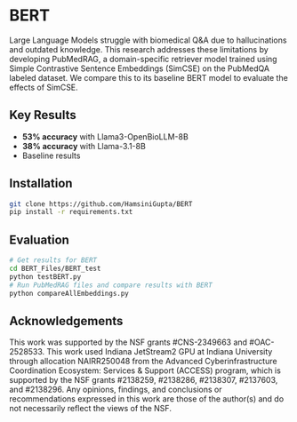 # BERT

Large Language Models struggle with biomedical Q&A due to hallucinations and outdated knowledge. This research addresses these limitations by developing PubMedRAG, a domain-specific retriever model trained using Simple Contrastive Sentence Embeddings (SimCSE) on the PubMedQA labeled dataset. We compare this to its baseline BERT model to evaluate the effects of SimCSE.

## Key Results

- **53% accuracy** with Llama3-OpenBioLLM-8B
- **38% accuracy** with Llama-3.1-8B  
- Baseline results

## Installation

```bash
git clone https://github.com/HamsiniGupta/BERT
pip install -r requirements.txt
```

## Evaluation
```bash
# Get results for BERT
cd BERT_Files/BERT_test
python testBERT.py
# Run PubMedRAG files and compare results with BERT
python compareAllEmbeddings.py
```

## Acknowledgements
This work was supported by the NSF grants #CNS-2349663 and #OAC-2528533. This work used Indiana JetStream2 GPU at Indiana University through allocation NAIRR250048 from the Advanced Cyberinfrastructure Coordination Ecosystem: Services & Support (ACCESS) program, which is supported by the NSF grants #2138259, #2138286, #2138307, #2137603, and #2138296. Any opinions, findings, and conclusions or recommendations expressed in this work are those of the author(s) and do not necessarily reflect the views of the NSF.
